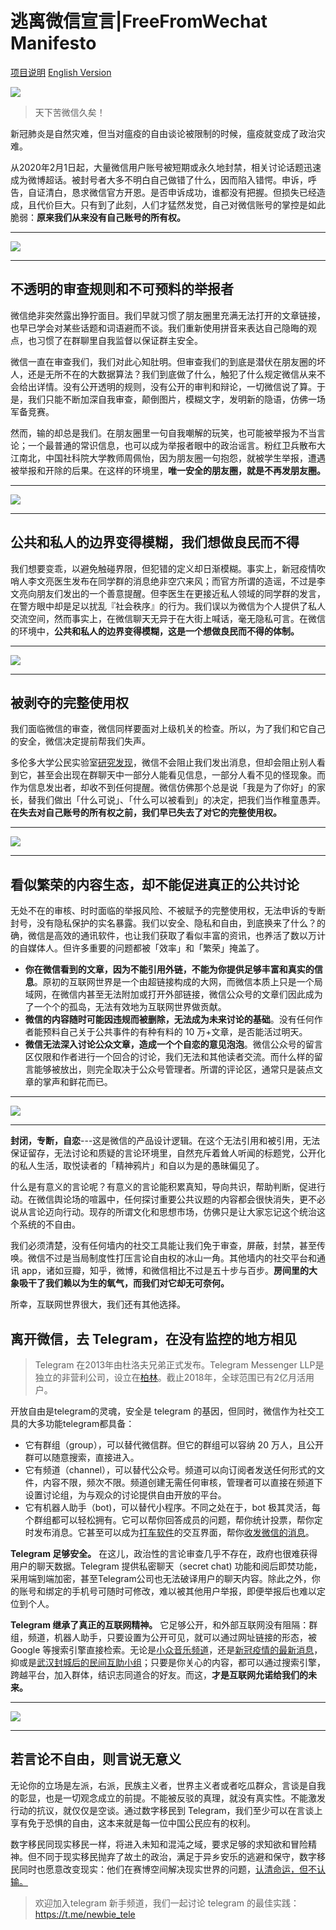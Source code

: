 # 逃离微信宣言|FreeFromWechat Manifesto

[项目说明](https://github.com/FreeFromGFW/FreeFromWechat/blob/master/proj_description.md)
[English Version](https://github.com/FreeFromGFW/FreeFromWechat/blob/master/README_eng.md)

![](https://github.com/FreeFromGFW/FreeFromWechat/blob/master/%E6%B5%B7%E6%8A%A5.jpeg)

> 天下苦微信久矣！

新冠肺炎是自然灾难，但当对瘟疫的自由谈论被限制的时候，瘟疫就变成了政治灾难。

从2020年2月1日起，大量微信用户账号被短期或永久地封禁，相关讨论话题迅速成为微博超话。被封号者大多不明白自己做错了什么，因而陷入错愕。申诉，呼告，自证清白，恳求微信官方开恩。是否申诉成功，谁都没有把握。但损失已经造成，且代价巨大。只有到了此刻，人们才猛然发觉，自己对微信账号的掌控是如此脆弱：**原来我们从来没有自己账号的所有权。**

****
![](https://s2.ax1x.com/2020/02/13/1Lz8yV.png)
****


## 不透明的审查规则和不可预料的举报者

微信绝非突然露出狰狞面目。我们早就习惯了朋友圈里充满无法打开的文章链接，也早已学会对某些话题和词语避而不谈。我们重新使用拼音来表达自己隐晦的观点，也习惯了在群聊里自我监督以保证群主安全。

微信一直在审查我们，我们对此心知肚明。但审查我们的到底是潜伏在朋友圈的坏人，还是无所不在的大数据算法？我们到底做了什么，触犯了什么规定微信从来不会给出详情。没有公开透明的规则，没有公开的审判和辩论，一切微信说了算。于是，我们只能不断加深自我审查，颠倒图片，模糊文字，发明新的隐语，仿佛一场军备竞赛。

然而，输的却总是我们。在朋友圈里一句自我嘲解的玩笑，也可能被举报为不当言论；一个最普通的常识信息，也可以成为举报者眼中的政治谣言。粉红卫兵散布大江南北，中国社科院大学教师周佩怡，因为朋友圈一句抱怨，就被学生举报，遭遇被举报和开除的后果。在这样的环境里，**唯一安全的朋友圈，就是不再发朋友圈。**

****
![](https://s2.ax1x.com/2020/02/13/1LzMJs.png)
****


## 公共和私人的边界变得模糊，我们想做良民而不得

我们想要变乖，以避免触碰界限，但犯错的定义却日渐模糊。事实上，新冠疫情吹哨人李文亮医生发布在同学群的消息绝非空穴来风；而官方所谓的造谣，不过是李文亮向朋友们发出的一个善意提醒。但李医生在更接近私人领域的同学群的发言，在警方眼中却是足以扰乱『社会秩序』的行为。我们误以为微信为个人提供了私人交流空间，然而事实上，在微信聊天无异于在大街上喊话，毫无隐私可言。在微信的环境中，**公共和私人的边界变得模糊，这是一个想做良民而不得的体制。**

****
![](https://s2.ax1x.com/2020/02/13/1LzKij.png)
****


## 被剥夺的完整使用权

我们面临微信的审查，微信同样要面对上级机关的检查。所以，为了我们和它自己的安全，微信决定提前帮我们失声。

多伦多大学公民实验室[研究发现](https://citizenlab.ca/2016/12/%E4%B8%80app%E4%B8%A4%E5%88%B6%EF%BC%9A%E5%BE%AE%E4%BF%A1%E5%A6%82%E4%BD%95%E5%8C%BA%E5%88%AB%E5%AE%A1%E6%9F%A5%E4%B8%AD%E5%9B%BD%E5%8F%8A%E6%B5%B7%E5%A4%96%E7%94%A8%E6%88%B7/)，微信不会阻止我们发出消息，但却会阻止别人看到它，甚至会出现在群聊天中一部分人能看见信息，一部分人看不见的怪现象。而作为信息发出者，却收不到任何提醒。微信仿佛那个总是说「我是为了你好」的家长，替我们做出「什么可说」、「什么可以被看到」的决定，把我们当作稚童愚弄。**在失去对自己账号的所有权之前，我们早已失去了对它的完整使用权。**

****
![](https://s2.ax1x.com/2020/02/13/1LzQWn.png)
****


## 看似繁荣的内容生态，却不能促进真正的公共讨论

无处不在的审核、时时面临的举报风险、不被赋予的完整使用权，无法申诉的专断封号，没有隐私保护的实名暴露。我们以安全、隐私和自由，到底换来了什么？的确，微信是高效的通讯软件，也让我们获取了看似丰富的资讯，也养活了数以万计的自媒体人。但许多重要的问题都被「效率」和「繁荣」掩盖了。

- **你在微信看到的文章，因为不能引用外链，不能为你提供足够丰富和真实的信息**。原初的互联网世界是一个由超链接构成的大网，而微信本质上只是一个局域网，在微信内甚至无法附加或打开外部链接，微信公众号的文章们因此成为了一个个的孤岛，无法有效地为互联网世界做贡献。
- **微信的内容随时可能因违规而被删除，无法成为未来讨论的基础**。没有任何作者能预料自己关于公共事件的有种有料的 10 万+文章，是否能活过明天。
- **微信无法深入讨论公众文章，造成一个个自恋的意见泡泡**。微信公众号的留言区仅限和作者进行一个回合的讨论，我们无法和其他读者交流。而什么样的留言能够被放出，则完全取决于公众号管理者。所谓的评论区，通常只是装点文章的掌声和鲜花而已。

****
![](https://s2.ax1x.com/2020/02/13/1LznoQ.png)
****

**封闭，专断，自恋**---这是微信的产品设计逻辑。在这个无法引用和被引用，无法保证留存，无法讨论和质疑的言论环境里，自然充斥着耸人听闻的标题党，公开化的私人生活，取悦读者的「精神鸦片」和自以为是的愚昧偏见了。

什么是有意义的言论呢？有意义的言论能积累真知，导向共识，帮助判断，促进行动。在微信舆论场的喧嚣中，任何探讨重要公共议题的内容都会很快消失，更不必说从言论迈向行动。现存的所谓文化和思想市场，仿佛只是让大家忘记这个统治这个系统的不自由。

我们必须清楚，没有任何墙内的社交工具能让我们免于审查，屏蔽，封禁，甚至传唤。微信不过是当局制度性打压言论自由权的冰山一角。其他墙内的社交平台和通讯 app，诸如豆瓣，知乎，微博，和微信相比不过是五十步与百步。**房间里的大象吸干了我们赖以为生的氧气，而我们对它却无可奈何。**

所幸，互联网世界很大，我们还有其他选择。

## **离开微信，去 Telegram，在没有监控的地方相见**


> Telegram 在2013年由杜洛夫兄弟正式发布。Telegram Messenger LLP是独立的非营利公司，设立在[柏林](https://zh.wikipedia.org/wiki/%E6%9F%8F%E6%9E%97)。截止2018年，全球范围已有2亿月活用户。

开放自由是telegram的灵魂，安全是 telegram 的基因，但同时，微信作为社交工具的大多功能telegram都具备：


- 它有群组（group），可以替代微信群。但它的群组可以容纳 20 万人，且公开群可以随意搜索，直接进入。
- 它有频道（channel），可以替代公众号。频道可以向订阅者发送任何形式的文件，内容不限，频次不限。频道创建无需任何审核，管理者可以直接在频道下设置讨论组，为与观众的讨论提供自由开放的平台。
- 它有机器人助手（bot)，可以替代小程序。不同之处在于，bot 极其灵活，每个群组都可以轻松拥有。它可以帮你回答成员的问题，帮你统计投票，帮你定时发布消息。它甚至可以成为[打车软件](https://libretaxi.org/index-zh_cn.html)的交互界面，帮你[收发微信的消息](https://medium.com/cnhinata/%E7%94%A8-telegram-%E6%94%B6%E5%8F%91%E5%BE%AE%E4%BF%A1%E6%B6%88%E6%81%AF-906517d10cd1)。

**Telegram 足够安全。** 在这儿，政治性的言论审查几乎不存在，政府也很难获得用户的聊天数据。Telegram 提供私密聊天（secret chat) 功能和阅后即焚功能，采用端到端加密，甚至Telegram公司也无法破译用户的聊天内容。除此之外，你的账号和绑定的手机号可随时可修改，难以被其他用户举报，即便举报后也难以定位到个人。

**Telegram 继承了真正的互联网精神。** 它足够公开，和外部互联网没有阻隔：群组，频道，机器人助手，只要设置为公开可见，就可以通过网址链接的形态，被 Google 等搜索引擎直接检索。无论是[小众音乐频道](https://t.me/Jazzbluesmusic)，还是[新冠疫情的最新消息](https://t.me/nCoV2019)，抑或是[武汉](https://t.me/wuhanquarantinefrom20200123)[封城后的民间互助小组](https://t.me/wuhanquarantinefrom20200123)；只要是你关心的内容，都可以通过搜索引擎，跨越平台，加入群体，结识志同道合的好友。而这，**才是互联网允诺给我们的未来。**

****
![](https://s2.ax1x.com/2020/02/13/1Lzlzq.png)
****

## 若言论不自由，则言说无意义

无论你的立场是左派，右派，民族主义者，世界主义者或者吃瓜群众，言谈是自我的彰显，也是一切观念成立的前提。不能被反驳的真理，就没有真实性。不能激发行动的抗议，就仅仅是空谈。通过数字移民到 Telegram，我们至少可以在言谈上享有免于恐惧的自由，这本来就是每一位中国公民应有的权利。

数字移民同现实移民一样，将进入未知和混沌之域，要求足够的求知欲和冒险精神。但不同于现实移民抛弃了故土的政治，满足于异乡安乐的逃避和保守，数字移民同时也愿意改变现实：他们在赛博空间解决现实世界的问题，[认清命运，但不认输。](https://theinitium.com/article/20170430-opinion-xiangbiao/)


> 欢迎加入telegram 新手频道，我们一起讨论 telegram 的最佳实践：https://t.me/newbie_tele
